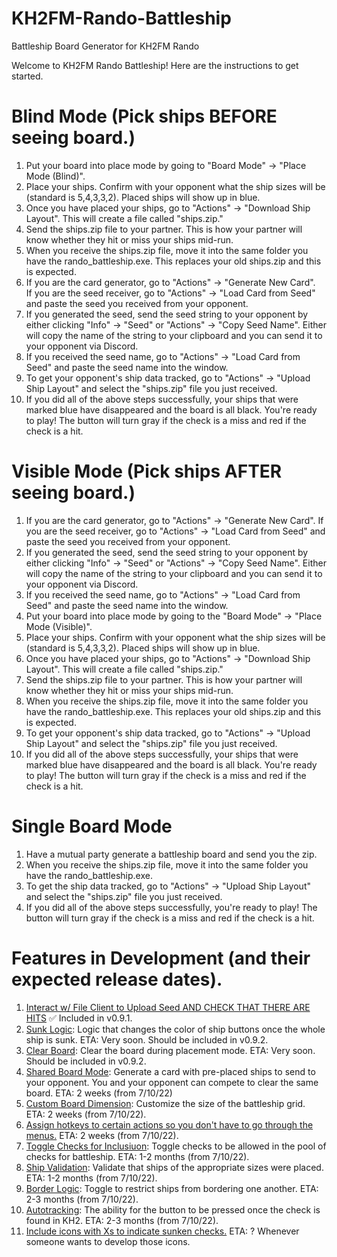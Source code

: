 # KH2FM-Rando-Battleship
Battleship Board Generator for KH2FM Rando

Welcome to KH2FM Rando Battleship! Here are the instructions to get started.
                        
# Blind Mode (Pick ships BEFORE seeing board.)
1. Put your board into place mode by going to "Board Mode" -> "Place Mode (Blind)".
2. Place your ships. Confirm with your opponent what the ship sizes will be (standard is 5,4,3,3,2). Placed ships will show up in blue.
3. Once you have placed your ships, go to "Actions" -> "Download Ship Layout". This will create a file called "ships.zip."
4. Send the ships.zip file to your partner. This is how your partner will know whether they hit or miss your ships mid-run.
5. When you receive the ships.zip file, move it into the same folder you have the rando_battleship.exe. This replaces your old
   ships.zip and this is expected.
6. If you are the card generator, go to "Actions" -> "Generate New Card".  
   If you are the seed receiver, go to "Actions" -> "Load Card from Seed" and paste the seed you received from your opponent.
7. If you generated the seed, send the seed string to your opponent by either clicking "Info" -> "Seed" or "Actions" -> "Copy Seed Name".
   Either will copy the name of the string to your clipboard and you can send it to your opponent via Discord.
8. If you received the seed name, go to "Actions" -> "Load Card from Seed" and paste the seed name into the window.
9. To get your opponent's ship data tracked, go to "Actions" -> "Upload Ship Layout" and select the "ships.zip" file you just received.
10. If you did all of the above steps successfully, your ships that were marked blue have disappeared and the board is all black. You're ready to play!
    The button will turn gray if the check is a miss and red if the check is a hit.

# Visible Mode (Pick ships AFTER seeing board.)
1. If you are the card generator, go to "Actions" -> "Generate New Card". 
   If you are the seed receiver, go to "Actions" -> "Load Card from Seed" and paste the seed you received from your opponent.
2. If you generated the seed, send the seed string to your opponent by either clicking "Info" -> "Seed" or "Actions" -> "Copy Seed Name".
   Either will copy the name of the string to your clipboard and you can send it to your opponent via Discord.
3. If you received the seed name, go to "Actions" -> "Load Card from Seed" and paste the seed name into the window.
4. Put your board into place mode by going to the "Board Mode" -> "Place Mode (Visible)".
5. Place your ships. Confirm with your opponent what the ship sizes will be (standard is 5,4,3,3,2). Placed ships will show up in blue.
6. Once you have placed your ships, go to "Actions" -> "Download Ship Layout". This will create a file called "ships.zip."
7. Send the ships.zip file to your partner. This is how your partner will know whether they hit or miss your ships mid-run.
8. When you receive the ships.zip file, move it into the same folder you have the rando_battleship.exe. This replaces your old
   ships.zip and this is expected.
9. To get your opponent's ship data tracked, go to "Actions" -> "Upload Ship Layout" and select the "ships.zip" file you just received.
10. If you did all of the above steps successfully, your ships that were marked blue have disappeared and the board is all black. You're ready to play!
   The button will turn gray if the check is a miss and red if the check is a hit.
   
# Single Board Mode
1. Have a mutual party generate a battleship board and send you the zip.
2. When you receive the ships.zip file, move it into the same folder you have the rando_battleship.exe.
3. To get the ship data tracked, go to "Actions" -> "Upload Ship Layout" and select the "ships.zip" file you just received.
4. If you did all of the above steps successfully, you're ready to play! The button will turn gray if the check is a miss and red if the check is a hit.

# Features in Development (and their expected release dates).
1. <ins>Interact w/ File Client to Upload Seed AND CHECK THAT THERE ARE HITS</ins> :white_check_mark: Included in v0.9.1.
2. <ins>Sunk Logic</ins>: Logic that changes the color of ship buttons once the whole ship is sunk. ETA: Very soon. Should be included in v0.9.2.
3. <ins>Clear Board</ins>: Clear the board during placement mode. ETA: Very soon. Should be included in v0.9.2.
4. <ins>Shared Board Mode</ins>: Generate a card with pre-placed ships to send to your opponent. You and your opponent can compete to clear the same board. ETA: 2 weeks (from 7/10/22)
5. <ins>Custom Board Dimension</ins>: Customize the size of the battleship grid. ETA: 2 weeks (from 7/10/22).
6. <ins>Assign hotkeys to certain actions so you don't have to go through the menus.</ins> ETA: 2 weeks (from 7/10/22).
7. <ins>Toggle Checks for Inclusiuon</ins>: Toggle checks to be allowed in the pool of checks for battleship. ETA: 1-2 months (from 7/10/22).
8. <ins>Ship Validation</ins>: Validate that ships of the appropriate sizes were placed. ETA: 1-2 months (from 7/10/22).
9. <ins>Border Logic</ins>: Toggle to restrict ships from bordering one another. ETA: 2-3 months (from 7/10/22).
10. <ins>Autotracking</ins>: The ability for the button to be pressed once the check is found in KH2. ETA: 2-3 months (from 7/10/22).
11. <ins>Include icons with Xs to indicate sunken checks.</ins> ETA: ? Whenever someone wants to develop those icons.
